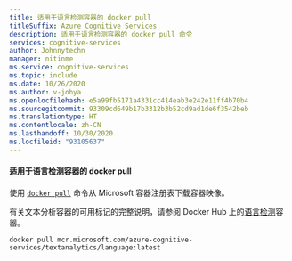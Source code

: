 ```yaml
---
title: 适用于语言检测容器的 docker pull
titleSuffix: Azure Cognitive Services
description: 适用于语言检测容器的 docker pull 命令
services: cognitive-services
author: Johnnytechn
manager: nitinme
ms.service: cognitive-services
ms.topic: include
ms.date: 10/26/2020
ms.author: v-johya
ms.openlocfilehash: e5a99fb5171a4331cc414eab3e242e11ff4b70b4
ms.sourcegitcommit: 93309cd649b17b3312b3b52cd9ad1de6f3542beb
ms.translationtype: HT
ms.contentlocale: zh-CN
ms.lasthandoff: 10/30/2020
ms.locfileid: "93105637"
---
```

#### <a name="docker-pull-for-the-language-detection-container"></a>适用于语言检测容器的 docker pull

使用 [`docker pull`](https://docs.docker.com/engine/reference/commandline/pull/) 命令从 Microsoft 容器注册表下载容器映像。

有关文本分析容器的可用标记的完整说明，请参阅 Docker Hub 上的[语言检测](https://go.microsoft.com/fwlink/?linkid=2018759)容器。

```
docker pull mcr.microsoft.com/azure-cognitive-services/textanalytics/language:latest
```

